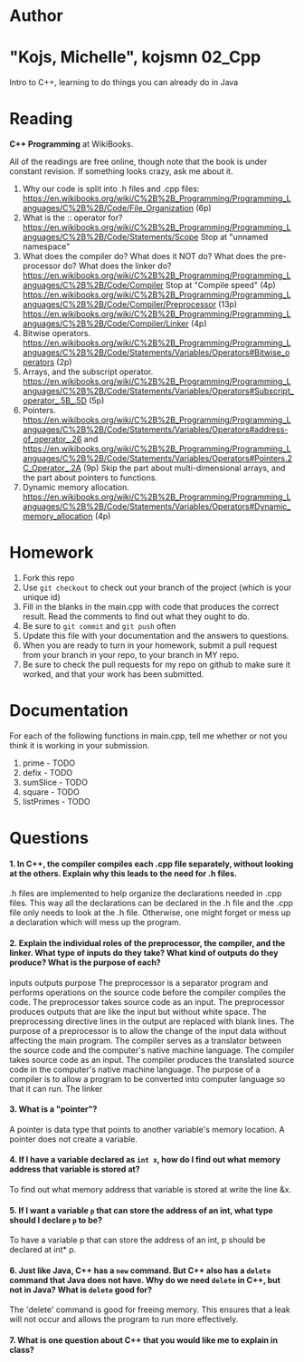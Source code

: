 Author
==========
"Kojs, Michelle", kojsmn
02_Cpp
======

Intro to C++, learning to do things you can already do in Java

Reading
=======

**C++ Programming** at WikiBooks.

All of the readings are free online, though note that the book is under constant revision. If something looks crazy, ask me about it.

1. Why our code is split into .h files and .cpp files: https://en.wikibooks.org/wiki/C%2B%2B_Programming/Programming_Languages/C%2B%2B/Code/File_Organization (6p)
2. What is the :: operator for? https://en.wikibooks.org/wiki/C%2B%2B_Programming/Programming_Languages/C%2B%2B/Code/Statements/Scope Stop at "unnamed namespace"
3. What does the compiler do? What does it NOT do? What does the pre-processor do? What does the linker do? https://en.wikibooks.org/wiki/C%2B%2B_Programming/Programming_Languages/C%2B%2B/Code/Compiler Stop at "Compile speed" (4p) https://en.wikibooks.org/wiki/C%2B%2B_Programming/Programming_Languages/C%2B%2B/Code/Compiler/Preprocessor (13p) https://en.wikibooks.org/wiki/C%2B%2B_Programming/Programming_Languages/C%2B%2B/Code/Compiler/Linker (4p)
4. Bitwise operators. https://en.wikibooks.org/wiki/C%2B%2B_Programming/Programming_Languages/C%2B%2B/Code/Statements/Variables/Operators#Bitwise_operators (2p)
5. Arrays, and the subscript operator. https://en.wikibooks.org/wiki/C%2B%2B_Programming/Programming_Languages/C%2B%2B/Code/Statements/Variables/Operators#Subscript_operator_.5B_.5D (5p)
6. Pointers. https://en.wikibooks.org/wiki/C%2B%2B_Programming/Programming_Languages/C%2B%2B/Code/Statements/Variables/Operators#address-of_operator_.26 and https://en.wikibooks.org/wiki/C%2B%2B_Programming/Programming_Languages/C%2B%2B/Code/Statements/Variables/Operators#Pointers.2C_Operator_.2A (9p) Skip the part about multi-dimensional arrays, and the part about pointers to functions.
7. Dynamic memory allocation. https://en.wikibooks.org/wiki/C%2B%2B_Programming/Programming_Languages/C%2B%2B/Code/Statements/Variables/Operators#Dynamic_memory_allocation (4p)

Homework
========

1. Fork this repo
2. Use `git checkout` to check out your branch of the project (which is your unique id)
3. Fill in the blanks in the main.cpp with code that produces the correct result. Read the comments to find out what they ought to do.
4. Be sure to `git commit` and `git push` often
5. Update this file with your documentation and the answers to questions.
6. When you are ready to turn in your homework, submit a pull request from your branch in your repo, to your branch in MY repo.
7. Be sure to check the pull requests for my repo on github to make sure it worked, and that your work has been submitted.

Documentation
=========

For each of the following functions in main.cpp, tell me whether or not you think it is working in your submission.

1. prime - TODO
2. defix - TODO
3. sumSlice - TODO
4. square - TODO
5. listPrimes - TODO

Questions
=======

#### 1. In C++, the compiler compiles each .cpp file separately, without looking at the others. Explain why this leads to the need for .h files.
.h files are implemented to help organize the declarations needed in .cpp files. This way all the declarations can be declared in the .h file and the .cpp file only needs to look at the .h file. Otherwise, one might forget or mess up a declaration which will mess up the program.

#### 2. Explain the individual roles of the preprocessor, the compiler, and the linker. What type of inputs do they take? What kind of outputs do they produce? What is the purpose of each?
inputs outputs purpose
The preprocessor is a separator program and performs operations on the source code before the compiler compiles the code. The preprocessor takes source code as an input. The preprocessor produces outputs that are like the input but without white space. The preprocessing directive lines in the output are replaced with blank lines. The purpose of a preprocessor is to allow the change of the input data without affecting the main program.
The compiler serves as a translator between the source code and the computer's native machine language. The compiler takes source code as an input. The compiler produces the translated source code in the computer's native machine language. The purpose of a compiler is to allow a program to be converted into computer language so that it can run.
The linker 
#### 3. What is a "pointer"?
A pointer is data type that points to another variable's memory location.  A pointer does not create a variable.

#### 4. If I have a variable declared as `int x`, how do I find out what memory address that variable is stored at?
To find out what memory address that variable is stored at write the line &x. 

#### 5. If I want a variable `p` that can store the address of an int, what type should I declare `p` to be?
To have a variable p that can store the address of an int, p should be declared at int* p.

#### 6. Just like Java, C++ has a `new` command. But C++ also has a `delete` command that Java does not have. Why do we need `delete` in C++, but not in Java? What is `delete` good for?
The 'delete' command is good for freeing memory.  This ensures that a leak will not occur and allows the program to run more effectively.

#### 7. What is one question about C++ that you would like me to explain in class?
